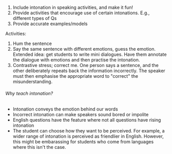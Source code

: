 1. Include intonation in speaking activities, and make it fun!
2. Provide activities that encourage use of certain intonations. E.g., different types of Qs
3. Provide accurate examples/models

Activities:
1. Hum the sentence
2. Say the same sentence with different emotions, guess the emotion.
	Extended idea: get students to write mini dialogues. Have them annotate the dialogue with emotions and then practise the intonation.
3. Contrastive stress; correct me. One person says a sentence, and the other deliberately repeats back the information incorrectly. The speaker must then emphasise the appropriate word to "correct" the misunderstanding.




###### Why teach intonation?
- Intonation conveys the emotion behind our words
- Incorrect intonation can make speakers sound bored or impolite
- English questions have the feature where not all questions have rising intonation
- The student can choose how they want to be perceived. For example, a wider range of intonation is perceived as friendlier in English. However, this might be embarassing for students who come from languages where this isn't the case.